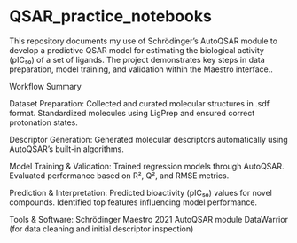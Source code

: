 # QSAR_practice_notebooks
This repository documents my use of Schrödinger’s AutoQSAR module to develop a predictive QSAR model for estimating the biological activity (pIC₅₀) of a set of ligands. The project demonstrates key steps in data preparation, model training, and validation within the Maestro interface..

Workflow Summary

Dataset Preparation:
Collected and curated molecular structures in .sdf format.
Standardized molecules using LigPrep and ensured correct protonation states.

Descriptor Generation:
Generated molecular descriptors automatically using AutoQSAR’s built-in algorithms.

Model Training & Validation:
Trained regression models through AutoQSAR.
Evaluated performance based on R², Q², and RMSE metrics.

Prediction & Interpretation:
Predicted bioactivity (pIC₅₀) values for novel compounds.
Identified top features influencing model performance.

Tools & Software:
Schrödinger Maestro 2021
AutoQSAR module
DataWarrior (for data cleaning and initial descriptor inspection)
